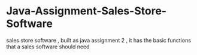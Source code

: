 # Java-Assignment-Sales-Store-Software
sales store software , built as java assignment 2 , it has the basic functions that a sales software should need
